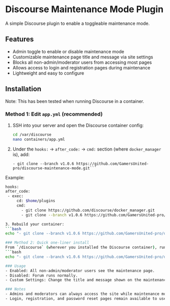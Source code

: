 # Discourse Maintenance Mode Plugin

A simple Discourse plugin to enable a toggleable maintenance mode.

## Features

- Admin toggle to enable or disable maintenance mode  
- Customizable maintenance page title and message via site settings  
- Blocks all non-admin/moderator users from accessing most pages  
- Allows access to login and registration pages during maintenance  
- Lightweight and easy to configure  

## Installation

Note: This has been tested when running Discourse in a container.

### Method 1: Edit `app.yml` (recommended)

1. SSH into your server and open the Discourse container config:
   ```bash
   cd /var/discourse
   nano containers/app.yml
   ```
2. Under the `hooks:` → `after_code:` → `cmd:` section (where `docker_manager` is), add:
   ```
   - git clone --branch v1.0.6 https://github.com/GamersUnited-pro/discourse-maintenance-mode.git```
   
Example:
   ```bash
   hooks:
   after_code:
    - exec:
        cd: $home/plugins
        cmd:
          - git clone https://github.com/discourse/docker_manager.git
          - git clone --branch v1.0.6 https://github.com/GamersUnited-pro/discourse-maintenance-mode.git

3. Rebuild your container:
   ```bash
   echo "- git clone --branch v1.0.6 https://github.com/GamersUnited-pro/discourse-maintenance-mode.git" >> containers/app.yml && ./launcher rebuild app

### Method 2: Quick one-liner install
From `/discourse` (wherever you installed the Discourse container), run:
   ```bash
   echo "- git clone --branch v1.0.6 https://github.com/GamersUnited-pro/discourse-maintenance-mode.git" >> containers/app.yml && ./launcher rebuild app

### Usage
   - Enabled: All non-admin/moderator users see the maintenance page.
   - Disabled: Forum runs normally.
   - Custom Settings: Change the title and message shown on the maintenance page from Admin → Settings → Plugins.

### Notes
   - Admins and moderators can always access the site while maintenance mode is enabled.
   - Login, registration, and password reset pages remain available to users during maintenance.
